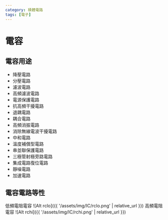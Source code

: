 ```yaml
---
category: 積體電路
tags: [電子]
---
```


# 電容

## 電容用途
 * 降壓電路
 * 分壓電路
 * 濾波電路
 * 高頻濾波電路
 * 電源保護電路
 * 抗高頻干擾電路
 * 退耦電路
 * 耦合電路
 * 高頻消振電路
 * 消除無線電波干擾電路
 * 中和電路
 * 溫度補償型電路
 * 串並聯保護電路
 * 三極管射極旁路電路
 * 集成電路復位電路
 * 靜噪電路
 * 加速電路
## 電容電路等性
低頻電阻電容
![Alt rclo]({{ '/assets/img/IC/rclo.png' | relative_url }})
高頻電阻電容
![Alt rchi]({{ '/assets/img/IC/rchi.png' | relative_url }})
